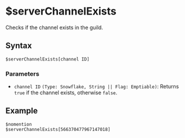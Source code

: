 # $serverChannelExists
Checks if the channel exists in the guild.

## Syntax
```
$serverChannelExists[channel ID]
```

### Parameters 
- `channel ID` `(Type: Snowflake, String || Flag: Emptiable)`: Returns `true` if the channel exists, otherwise `false`.

## Example
```
$nomention
$serverChannelExists[566370477967147018]
```
